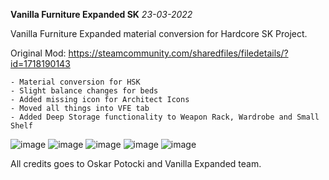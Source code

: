 **Vanilla Furniture Expanded SK** *23-03-2022*

Vanilla Furniture Expanded material conversion for Hardcore SK Project.

Original Mod: https://steamcommunity.com/sharedfiles/filedetails/?id=1718190143

``` 
- Material conversion for HSK
- Slight balance changes for beds
- Added missing icon for Architect Icons
- Moved all things into VFE tab
- Added Deep Storage functionality to Weapon Rack, Wardrobe and Small Shelf
```

![image](https://user-images.githubusercontent.com/64644323/159772153-22778e22-a83a-46b5-bb7d-76a15c98afed.png)
![image](https://user-images.githubusercontent.com/64644323/159772176-4a6fd256-73bb-489d-b2f4-3687163297ee.png)
![image](https://user-images.githubusercontent.com/64644323/159772401-8602f9d8-56f6-4c10-933b-b5e09f5b6045.png)
![image](https://user-images.githubusercontent.com/64644323/159772431-b8c44087-a67d-41e3-bbe2-3ed29fa15455.png)
![image](https://user-images.githubusercontent.com/64644323/159772447-7ef0177e-2c44-4b17-baf2-4b758d9728de.png)

All credits goes to Oskar Potocki and Vanilla Expanded team.
